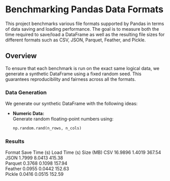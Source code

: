 # Benchmarking Pandas Data Formats

This project benchmarks various file formats supported by Pandas in terms of data saving and loading performance. The goal is to measure both the time required to save/load a DataFrame as well as the resulting file sizes for different formats such as CSV, JSON, Parquet, Feather, and Pickle.

## Overview

To ensure that each benchmark is run on the exact same logical data, we generate a synthetic DataFrame using a fixed random seed. This guarantees reproducibility and fairness across all the formats.

### Data Generation

We generate our synthetic DataFrame with the following ideas:

- **Numeric Data:**  
  Generate random floating-point numbers using:
  ```python
  np.random.rand(n_rows, n_cols)

### Results
Format    Save Time (s)  Load Time (s)  Size (MB) 
CSV       16.9896        1.4019         367.54    
JSON      1.7999         8.0413         415.38    
Parquet   0.3768         0.1098         157.94    
Feather   0.0955         0.0442         152.63    
Pickle    0.0416         0.0515         152.59
